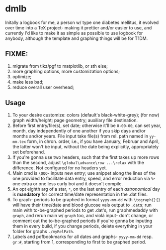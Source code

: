 # dmlb
Initally a logbook for me, a person w/ type one diabetes mellitus, it evolved over time into a TeX project- making it prettier and/or easier to use, and currently I'd like to make it as simple as possible to use logbook for anybody, although the template and graphing things will be for T1DM.

## FIXME:
1. migrate from tikz/pgf to matplotlib, or sth else;
2. more graphing options, more customization options;
3. optimize;
4. make less bad;
5. reduce overall user overhead;

## Usage
1. To your desire customize: colors (default's black-white-grey); (for now) graph width/height; page geometry; auxiliary file destination.
2. Before first entry/file(s), set date; otherwise it'll be `0-00-00`, can set year, month, day independently of one another if you skip days and/or months and/or years. File input take file(s) from rel. path named in `yy-mm.tex` form, in chron. order, i.e., if you have January, Februar and April, the latter won't be input, without the date being explicitly, appropriately set beforehand.
3. If you're gonna use two headers, such that the first takes up more rows than the second, adjust  `\global\advance\row ...\relax` with the difference. Not configured for no headers yet.
4. Main cmd is `\QQQ`- inputs new entry; use snippet along the lines of the one provided to facilitate data entry, speed, and error reduction via `%`- one extra or one less curly boi and it doesn't compile.
5. An opt eighth arg of a star, `*`, on the last entry of each *astronomical* day is **mandatory** for correct time/date representation in the .dat files.
6. To graph- periods to be graphed in format `yyyy-mm-dd` with `\tograph{}{}` will have their time/date and blood glucose vals output to `.dat`s; run main with to-be-graphed periods to get .dat's, run graphmedaddy with `graph`, and rerun main w/ `graph` too, and violá input- don't change, or comment out the to-be-graphed periods if you're gonna be inputing them in every build, if you change periods, delete everything in your folder for graphs `./myRelPath`.
7. Labels and pdfbookmarks for all dates and graphs- `yyyy-mm-dd` resp. `gr:#`, starting from 1, corresponding to first to be graphed period.